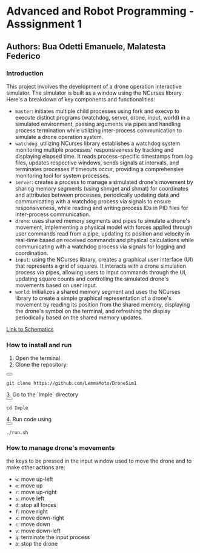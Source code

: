 # Advanced and Robot Programming - Asssignment 1 #
## Authors: Bua Odetti Emanuele, Malatesta Federico ##

### Introduction ###
This project involves the development of a drone operation interactive simulator. The simulator is built as a window using the NCurses library. Here's a breakdown of key components and functionalities:
* `master`: initiates multiple child processes using fork and execvp to execute distinct programs (watchdog, server, drone, input, world) in a simulated environment, passing arguments via pipes and handling process termination while utilizing inter-process communication to simulate a drone operation system.
* `watchdog`: utilizing NCurses library establishes a watchdog system monitoring multiple processes' responsiveness by tracking and displaying elapsed time. It reads process-specific timestamps from log files, updates respective windows, sends signals at intervals, and terminates processes if timeouts occur, providing a comprehensive monitoring tool for system processes.
* `server`: creates a process to manage a simulated drone's movement by sharing memory segments (using shmget and shmat) for coordinates and attributes between processes, periodically updating data and communicating with a watchdog process via signals to ensure responsiveness, while reading and writing process IDs in PID files for inter-process communication. 
* `drone`: uses shared memory segments and pipes to simulate a drone's movement, implementing a physical model with forces applied through user commands read from a pipe, updating its position and velocity in real-time based on received commands and physical calculations while communicating with a watchdog process via signals for logging and coordination.
* `input`: using the NCurses library, creates a graphical user interface (UI) that represents a grid of squares. It interacts with a drone simulation process via pipes, allowing users to input commands through the UI, updating square counts and controlling the simulated drone's movements based on user input.
* `world`: initializes a shared memory segment and uses the NCurses library to create a simple graphical representation of a drone's movement by reading its position from the shared memory, displaying the drone's symbol on the terminal, and refreshing the display periodically based on the shared memory updates.

[Link to Schematics](https://github.com/LemmaMoto/DroneSim1/blob/main/Arp%20schematics.pdf)



### How to install and run ###
1. Open the terminal
2. Clone the repository:
<div>
  <button onclick="copyCode()"></button>
</div>
<pre><code id="codeBlock">git clone https://github.com/LemmaMoto/DroneSim1
</code></pre>
3. Go to the `Imple` directory 
<div>
  <button onclick="copyCode()"></button>
</div>
<pre><code id="codeBlock">cd Imple 
</code></pre>
4. Run code using 
<div>
  <button onclick="copyCode()"></button>
</div>
<pre><code id="codeBlock">./run.sh
</code></pre>

### How to manage drone's movements ###
the keys to be pressed in the input window used to move the drone and to make other actions are:
* `w`: move up-left
* `e`: move up
* `r`: move up-right
* `s`: move left
* `d`: stop all forces 
* `f`: move right
* `x`: move down-right
* `c`: move down
* `v`: move down-left
* `q`: terminate the input process
* `b`: stop the drone 

